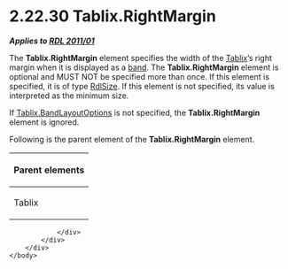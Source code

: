 <html dir="LTR" xmlns:mshelp="http://msdn.microsoft.com/mshelp" xmlns:ddue="http://ddue.schemas.microsoft.com/authoring/2003/5" xmlns:xlink="http://www.w3.org/1999/xlink" xmlns:tool="http://www.microsoft.com/tooltip">
    <head>
        <meta http-equiv="Content-Type" content="text/html; CHARSET=utf-8"></meta>
        <meta name="save" content="history"></meta>
        <title>2.22.30 Tablix.RightMargin</title>
        <xml>
            <mshelp:toctitle title="2.22.30 Tablix.RightMargin"></mshelp:toctitle>
            <mshelp:rltitle title="[MS-RDL]: Tablix.RightMargin"></mshelp:rltitle>
            <mshelp:keyword index="A" term="ea22db7e-a1c1-43b2-8f46-06549b73a133"></mshelp:keyword>
            <mshelp:attr name="DCSext.ContentType" value="open specification"></mshelp:attr>
            <mshelp:attr name="AssetID" value="ea22db7e-a1c1-43b2-8f46-06549b73a133"></mshelp:attr>
            <mshelp:attr name="TopicType" value="kbRef"></mshelp:attr>
            <mshelp:attr name="DCSext.Title" value="[MS-RDL]: Tablix.RightMargin" />
        </xml>
    </head>
    <body>
        <div id="header">
            <h1 class="heading">2.22.30 Tablix.RightMargin</h1>
        </div>
        <div id="mainSection">
            <div id="mainBody">
                <div id="allHistory" class="saveHistory"></div>
                <div id="sectionSection0" class="section" name="collapseableSection">
                    

<p><b><i>Applies to </i></b><a href="bf2bab1a-b608-4bcc-b718-1cc1baa9579c.htm"><b><i>RDL 2011/01</i></b></a></p>

<p>The <b>Tablix.RightMargin</b> element specifies the width of
the <a href="e42fb86e-799a-4202-8845-ac38831efccb.htm">Tablix</a>’s right
margin when it is displayed as a <a href="b2482b3f-74ab-4ca8-a9e5-c07955011743.htm#gt_2b91267d-4881-4b9c-82be-a02a592c9298">band</a>. The <b>Tablix.RightMargin</b>
element is optional and MUST NOT be specified more than once. If this element
is specified, it is of type <a href="b40c092e-4fe5-4f7b-a0bf-c98df1361c90.htm">RdlSize</a>.
If this element is not specified, its value is interpreted as the minimum size.</p>

<p>If <a href="aa3763a2-4b3a-4cab-9296-15da99211923.htm">Tablix.BandLayoutOptions</a>
is not specified, the <b>Tablix.RightMargin</b> element is ignored.</p>

<p>Following is the parent element of the <b>Tablix.RightMargin</b>
element.</p>

<table>
 <thead>
  <tr>
   <th>
   <p>Parent elements</p>
   </th>
  </tr>
 </thead>
 <tr>
  <td>
  <p>Tablix</p>
  </td>
 </tr>
</table>

<p> </p>


                </div>
            </div>
        </div>
    </body>
</html>